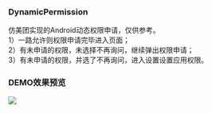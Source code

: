 ### DynamicPermission

仿美团实现的Android动态权限申请，仅供参考。<br>
1）一路允许则权限申请完毕进入页面；<br>
2）有未申请的权限，未选择不再询问，继续弹出权限申请；<br>
3）有未申请的权限，并选了不再询问，进入设置设置应用权限。<br>

### DEMO效果预览
![](https://raw.githubusercontent.com/jackiesea/DynamicPermission/master/capture/1.png)